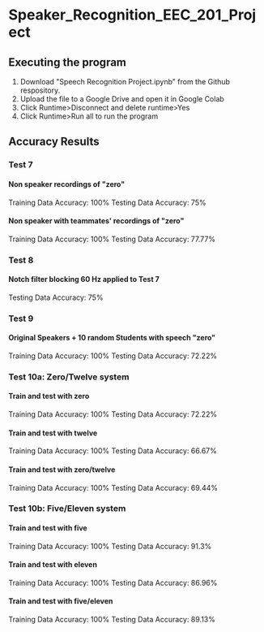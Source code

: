 # Speaker_Recognition_EEC_201_Project
## Executing the program
1) Download "Speech Recognition Project.ipynb" from the Github respository.
2) Upload the file to a Google Drive and open it in Google Colab
3) Click Runtime>Disconnect and delete runtime>Yes
4) Click Runtime>Run all to run the program

## Accuracy Results
### **Test 7**
#### **Non speaker recordings of "zero"**
Training Data Accuracy: 100%
Testing Data Accuracy: 75%

#### **Non speaker with teammates' recordings of "zero"**
Training Data Accuracy: 100%
Testing Data Accuracy: 77.77%

### **Test 8**
#### **Notch filter blocking 60 Hz applied to Test 7**
Testing Data Accuracy: 75%

### **Test 9**
#### **Original Speakers + 10 random Students with speech "zero"**
Training Data Accuracy: 100%
Testing Data Accuracy: 72.22%

### **Test 10a: Zero/Twelve system**
#### **Train and test with zero**
Training Data Accuracy: 100%
Testing Data Accuracy: 72.22%

#### **Train and test with twelve**
Training Data Accuracy: 100%
Testing Data Accuracy: 66.67%

#### **Train and test with zero/twelve**
Training Data Accuracy: 100%
Testing Data Accuracy: 69.44%

### **Test 10b: Five/Eleven system**
#### **Train and test with five**
Training Data Accuracy: 100%
Testing Data Accuracy: 91.3%

#### **Train and test with eleven**
Training Data Accuracy: 100%
Testing Data Accuracy: 86.96%

#### **Train and test with five/eleven**
Training Data Accuracy: 100%
Testing Data Accuracy: 89.13%
